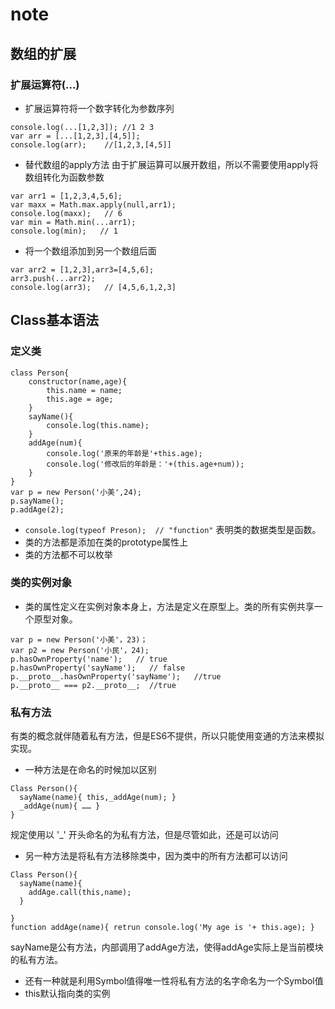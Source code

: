 # note

## 数组的扩展
### 扩展运算符(...)
* 扩展运算符将一个数字转化为参数序列
```
console.log(...[1,2,3]); //1 2 3
var arr = [...[1,2,3],[4,5]];
console.log(arr);    //[1,2,3,[4,5]]
```
* 替代数组的apply方法
由于扩展运算可以展开数组，所以不需要使用apply将数组转化为函数参数
```
var arr1 = [1,2,3,4,5,6];
var maxx = Math.max.apply(null,arr1);
console.log(maxx);   // 6
var min = Math.min(...arr1);
console.log(min);   // 1
```
* 将一个数组添加到另一个数组后面
```
var arr2 = [1,2,3],arr3=[4,5,6];
arr3.push(...arr2);
console.log(arr3);   // [4,5,6,1,2,3]
```

## Class基本语法
### 定义类
```
class Person{
	constructor(name,age){
		this.name = name;
		this.age = age;
	}
	sayName(){
		console.log(this.name);
	}
	addAge(num){
		console.log('原来的年龄是'+this.age);
		console.log('修改后的年龄是：'+(this.age+num));
	}
}
var p = new Person('小美',24);
p.sayName();  
p.addAge(2); 
```
* `console.log(typeof Preson);  // "function"` 表明类的数据类型是函数。
* 类的方法都是添加在类的prototype属性上
* 类的方法都不可以枚举
### 类的实例对象
* 类的属性定义在实例对象本身上，方法是定义在原型上。类的所有实例共享一个原型对象。
```
var p = new Person('小美'，23)；
var p2 = new Person('小民'，24);
p.hasOwnProperty('name');   // true
p.hasOwnProperty('sayName');   // false
p.__proto__.hasOwnProperty('sayName');   //true
p.__proto__ === p2.__proto__;  //true
```
### 私有方法
有类的概念就伴随着私有方法，但是ES6不提供，所以只能使用变通的方法来模拟实现。
* 一种方法是在命名的时候加以区别
```
Class Person(){
  sayName(name){ this,_addAge(num); }
  _addAge(num){ …… }
}
```
规定使用以 '_' 开头命名的为私有方法，但是尽管如此，还是可以访问
* 另一种方法是将私有方法移除类中，因为类中的所有方法都可以访问
```
Class Person(){
  sayName(name){ 
    addAge.call(this,name);
  }
  
}
function addAge(name){ retrun console.log('My age is '+ this.age); }
```
sayName是公有方法，内部调用了addAge方法，使得addAge实际上是当前模块的私有方法。
* 还有一种就是利用Symbol值得唯一性将私有方法的名字命名为一个Symbol值
* this默认指向类的实例

